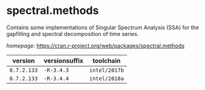 # spectral.methods

Contains some implementations of Singular Spectrum Analysis (SSA) for the gapfilling and  spectral decomposition of time series.

*homepage*: <https://cran.r-project.org/web/packages/spectral.methods>

version | versionsuffix | toolchain
--------|---------------|----------
``0.7.2.133`` | ``-R-3.4.3`` | ``intel/2017b``
``0.7.2.133`` | ``-R-3.4.4`` | ``intel/2018a``
